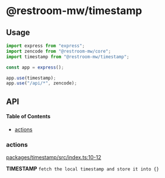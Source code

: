 # @restroom-mw/timestamp

## Usage

```js
import express from "express";
import zencode from "@restroom-mw/core";
import timestamp from "@restroom-mw/timestamp";

const app = express();

app.use(timestamp);
app.use("/api/*", zencode);
```

## API

<!-- Generated by documentation.js. Update this documentation by updating the source code. -->

#### Table of Contents

*   [actions](#actions)

### actions

[packages/timestamp/src/index.ts:10-12](https://github.com/dyne/restroom-mw/blob/ccdad63f7ba1f6ca701cd71154fcece03f949b38/packages/timestamp/src/index.ts#L10-L12 "Source code on GitHub")

**TIMESTAMP** `fetch the local timestamp and store it into {}`
